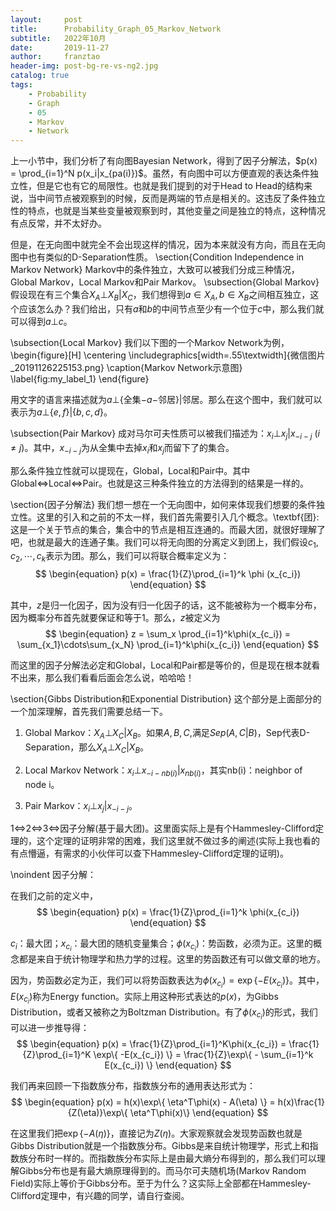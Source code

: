 ```yaml
---
layout:     post
title:      Probability_Graph_05_Markov_Network
subtitle:   2022年10月
date:       2019-11-27
author:     franztao
header-img: post-bg-re-vs-ng2.jpg
catalog: true
tags:
    - Probability
    - Graph
    - 05
    - Markov
    - Network
---
```


    

上一小节中，我们分析了有向图Bayesian Network，得到了因子分解法，$p(x) = \prod_{i=1}^N p(x_i|x_{pa(i)})$。虽然，有向图中可以方便直观的表达条件独立性，但是它也有它的局限性。也就是我们提到的对于Head to Head的结构来说，当中间节点被观察到的时候，反而是两端的节点是相关的。这违反了条件独立性的特点，也就是当某些变量被观察到时，其他变量之间是独立的特点，这种情况有点反常，并不太好办。

但是，在无向图中就完全不会出现这样的情况，因为本来就没有方向，而且在无向图中也有类似的D-Separation性质。
\section{Condition Independence in Markov Network}
Markov中的条件独立，大致可以被我们分成三种情况，Global Markov，Local Markov和Pair Markov。
\subsection{Global Markov}
假设现在有三个集合$X_A \bot X_B | X_C$，我们想得到$a\in X_A,b\in X_B$之间相互独立，这个应该怎么办？我们给出，只有$a$和$b$的中间节点至少有一个位于$c$中，那么我们就可以得到$a \bot c$。

\subsection{Local Markov}
我们以下图的一个Markov Network为例，
\begin{figure}[H]
    \centering
    \includegraphics[width=.55\textwidth]{微信图片_20191126225153.png}
    \caption{Markov Network示意图}
    \label{fig:my_label_1}
\end{figure}

用文字的语言来描述就为$a\bot\{$全集$-a-$邻居$\}|$邻居。那么在这个图中，我们就可以表示为$a\bot\{e,f\}|\{b,c,d\}$。

\subsection{Pair Markov}
成对马尔可夫性质可以被我们描述为：$x_i\bot x_j|x_{-i-j}\ (i\neq j)$。其中，$x_{-i-j}$为从全集中去掉$x_i$和$x_j$而留下了的集合。

那么条件独立性就可以提现在，Global，Local和Pair中。其中Global$\Leftrightarrow$Local$\Leftrightarrow$Pair。也就是这三种条件独立的方法得到的结果是一样的。

\section{因子分解法}
我们想一想在一个无向图中，如何来体现我们想要的条件独立性。这里的引入和之前的不太一样，我们首先需要引入几个概念。\textbf{团}:这是一个关于节点的集合，集合中的节点是相互连通的。而最大团，就很好理解了吧，也就是最大的连通子集。我们可以将无向图的分离定义到团上，我们假设$c_1,c_2,\cdots,c_k$表示为团。那么，我们可以将联合概率定义为：
$$
\begin{equation}
    p(x) = \frac{1}{Z}\prod_{i=1}^k \phi (x_{c_i})
\end{equation}
$$

其中，$z$是归一化因子，因为没有归一化因子的话，这不能被称为一个概率分布，因为概率分布首先就要保证和等于1。那么，$z$被定义为
$$
\begin{equation}
    z = \sum_x \prod_{i=1}^k\phi(x_{c_i}) = \sum_{x_1}\cdots\sum_{x_N} \prod_{i=1}^k\phi(x_{c_i})
\end{equation}
$$

而这里的因子分解法必定和Global，Local和Pair都是等价的，但是现在根本就看不出来，那么我们看看后面会怎么说，哈哈哈！

\section{Gibbs Distribution和Exponential Distribution}
这个部分是上面部分的一个加深理解，首先我们需要总结一下。

1. Global Markov：$X_A \bot X_C | X_B$。如果$A,B,C,$满足$Sep(A,C|B)$，Sep代表D-Separation，那么$X_A \bot X_C | X_B$。

2. Local Markov Network：$x_i\bot x_{-i-nb(i)}|x_{nb(i)}$，其实nb(i)：neighbor of node i。

3. Pair Markov：$x_i \bot x_j|x_{-i-j}$。

1$\Leftrightarrow$2$\Leftrightarrow$3$\Leftrightarrow$因子分解(基于最大团)。这里面实际上是有个Hammesley-Clifford定理的，这个定理的证明非常的困难，我们这里就不做过多的阐述(实际上我也看的有点懵逼，有需求的小伙伴可以查下Hammesley-Clifford定理的证明)。

\noindent 因子分解：

在我们之前的定义中，
$$
\begin{equation}
    p(x) = \frac{1}{Z}\prod_{i=1}^k \phi(x_{c_i})
\end{equation}
$$

$c_i$：最大团；$x_{c_i}$：最大团的随机变量集合；$\phi(x_{c_i})$：势函数，必须为正。这里的概念都是来自于统计物理学和热力学的过程。这里的势函数还有可以做文章的地方。

因为，势函数必定为正，我们可以将势函数表达为$\phi(x_{c_i}) = \exp\{ -E(x_{c_i}) \}$。其中，$E(x_{c_i})$称为Energy function。实际上用这种形式表达的$p(x)$，为Gibbs Distribution，或者又被称之为Boltzman Distribution。有了$\phi(x_{c_i})$的形式，我们可以进一步推导得：
$$
\begin{equation}
    p(x) = \frac{1}{Z}\prod_{i=1}^K\phi(x_{c_i}) = \frac{1}{Z}\prod_{i=1}^K \exp\{ -E(x_{c_i}) \} = \frac{1}{Z}\exp\{ - \sum_{i=1}^k E(x_{c_i}) \}
\end{equation}
$$

我们再来回顾一下指数族分布，指数族分布的通用表达形式为：
$$
\begin{equation}
    p(x) = h(x)\exp\{ \eta^T\phi(x) - A(\eta) \} = h(x)\frac{1}{Z(\eta)}\exp\{ \eta^T\phi(x)\}
\end{equation}
$$

在这里我们把$\exp\{ - A(\eta) \}$，直接记为$Z(\eta)$。大家观察就会发现势函数也就是Gibbs Distribution就是一个指数族分布。Gibbs是来自统计物理学，形式上和指数族分布时一样的。而指数族分布实际上是由最大熵分布得到的，那么我们可以理解Gibbs分布也是有最大熵原理得到的。而马尔可夫随机场(Markov Random Field)实际上等价于Gibbs分布。至于为什么？这实际上全部都在Hammesley-Clifford定理中，有兴趣的同学，请自行查阅。















